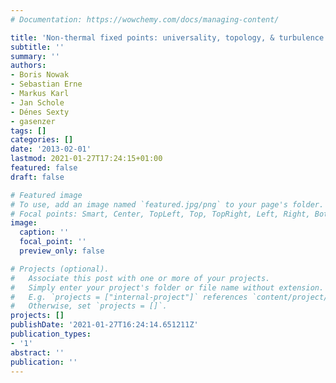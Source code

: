 ```yaml
---
# Documentation: https://wowchemy.com/docs/managing-content/

title: 'Non-thermal fixed points: universality, topology, & turbulence in Bose gases'
subtitle: ''
summary: ''
authors:
- Boris Nowak
- Sebastian Erne
- Markus Karl
- Jan Schole
- Dénes Sexty
- gasenzer
tags: []
categories: []
date: '2013-02-01'
lastmod: 2021-01-27T17:24:15+01:00
featured: false
draft: false

# Featured image
# To use, add an image named `featured.jpg/png` to your page's folder.
# Focal points: Smart, Center, TopLeft, Top, TopRight, Left, Right, BottomLeft, Bottom, BottomRight.
image:
  caption: ''
  focal_point: ''
  preview_only: false

# Projects (optional).
#   Associate this post with one or more of your projects.
#   Simply enter your project's folder or file name without extension.
#   E.g. `projects = ["internal-project"]` references `content/project/deep-learning/index.md`.
#   Otherwise, set `projects = []`.
projects: []
publishDate: '2021-01-27T16:24:14.651211Z'
publication_types:
- '1'
abstract: ''
publication: ''
---
```

